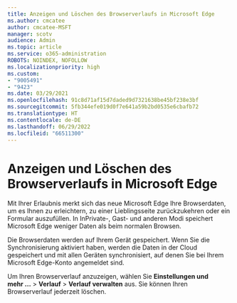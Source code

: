 ```yaml
---
title: Anzeigen und Löschen des Browserverlaufs in Microsoft Edge
ms.author: cmcatee
author: cmcatee-MSFT
manager: scotv
audience: Admin
ms.topic: article
ms.service: o365-administration
ROBOTS: NOINDEX, NOFOLLOW
ms.localizationpriority: high
ms.custom:
- "9005491"
- "9423"
ms.date: 03/29/2021
ms.openlocfilehash: 91c8d71af15d7daded9d7321638be45bf238e3bf
ms.sourcegitcommit: 5fb344efe019d0f7e641a59b2bd0535e6cbafb72
ms.translationtype: HT
ms.contentlocale: de-DE
ms.lasthandoff: 06/29/2022
ms.locfileid: "66511300"
---
```

# <a name="view-and-delete-browsing-history-in-microsoft-edge"></a>Anzeigen und Löschen des Browserverlaufs in Microsoft Edge

Mit Ihrer Erlaubnis merkt sich das neue Microsoft Edge Ihre Browserdaten, um es Ihnen zu erleichtern, zu einer Lieblingsseite zurückzukehren oder ein Formular auszufüllen. In InPrivate-, Gast- und anderen Modi speichert Microsoft Edge weniger Daten als beim normalen Browsen.

Die Browserdaten werden auf Ihrem Gerät gespeichert. Wenn Sie die Synchronisierung aktiviert haben, werden die Daten in der Cloud gespeichert und mit allen Geräten synchronisiert, auf denen Sie bei Ihrem Microsoft Edge-Konto angemeldet sind.

Um Ihren Browserverlauf anzuzeigen, wählen Sie **Einstellungen und mehr ...**  > **Verlauf** > **Verlauf verwalten** aus. Sie können Ihren Browserverlauf jederzeit löschen.